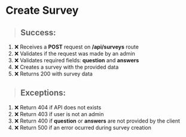 # Create Survey

>## Success:
1. ❌ Receives a **POST** request on **/api/surveys** route
2. ❌ Validates if the request was made by an admin
3. ❌ Validates required fields: **question** and **answers** 
4. ❌ Creates a survey with the provided data
5. ❌ Returns 200 with survey data

>## Exceptions:
1. ❌ Return 404 if API does not exists
2. ❌ Return 403 if user is not an admin
3. ❌ Return 400 if **question** or **answers** are not provided by the client
4. ❌ Return 500 if an error ocurred during survey creation